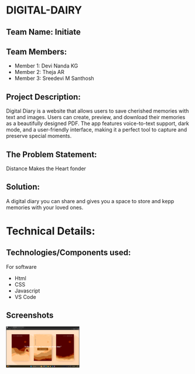 # DIGITAL-DAIRY
## Team Name: Initiate
## Team Members:
- Member 1: Devi Nanda KG
- Member 2: Theja AR
- Member 3: Sreedevi M Santhosh
## Project Description:
Digital Diary is a website that allows users to save cherished memories with text and images. Users can create, preview, and download their memories as a beautifully designed PDF. The app features voice-to-text support, dark mode, and a user-friendly interface, making it a perfect tool to capture and preserve special moments.
## The Problem Statement:
Distance Makes the Heart fonder
## Solution:
A digital diary you can share and gives you a space to store and kepp memories with your loved ones.
# Technical Details:
## Technologies/Components used:
For software
- Html
- CSS
- Javascript
- VS Code
## Screenshots
<img width= "200px" alt="frontpg" src="https://github.com/initiate341/DIGITAL-DAIRY/blob/main/Screenshot%20(2).png">

